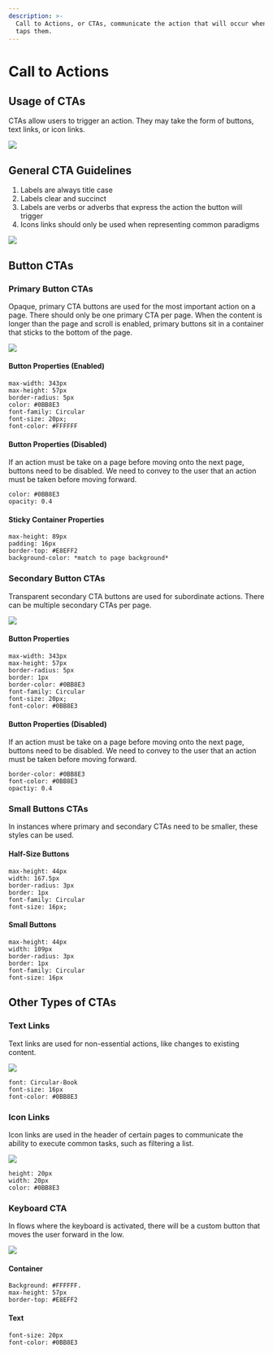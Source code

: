 ```yaml
---
description: >-
  Call to Actions, or CTAs, communicate the action that will occur when a user
  taps them.
---
```


# Call to Actions

## Usage of CTAs

CTAs allow users to trigger an action. They may take the form of buttons, text links, or icon links. 

![](../.gitbook/assets/buttons-example.png)

## General CTA Guidelines

1. Labels are always title case 
2. Labels clear and succinct 
3. Labels are verbs or adverbs that express the action the button will trigger
4. Icons links should only be used when representing common paradigms

![](../.gitbook/assets/button-right-wrong.png)

## Button CTAs

### Primary Button CTAs

Opaque, primary CTA buttons are used for the most important action on a page. There should only be one primary CTA per page. When the content is longer than the page and scroll is enabled, primary buttons sit in a container that sticks to the bottom of the page. 

![](../.gitbook/assets/group-6.png)

#### Button Properties \(Enabled\)

```text
max-width: 343px
max-height: 57px
border-radius: 5px
color: #0BB8E3
font-family: Circular
font-size: 20px;
font-color: #FFFFFF
```

#### Button Properties \(Disabled\)

If an action must be take on a page before moving onto the next page, buttons need to be disabled. We need to convey to the user that an action must be taken before moving forward.

```text
color: #0BB8E3
opacity: 0.4
```

#### Sticky Container Properties

```text
max-height: 89px
padding: 16px
border-top: #E8EFF2
background-color: *match to page background*
```

### 

### Secondary Button CTAs

Transparent secondary CTA buttons are used for subordinate actions. There can be multiple secondary CTAs per page. 

![](../.gitbook/assets/secondary.png)

#### Button Properties

```text
max-width: 343px
max-height: 57px
border-radius: 5px
border: 1px
border-color: #0BB8E3
font-family: Circular
font-size: 20px;
font-color: #0BB8E3
```

#### Button Properties \(Disabled\)

 If an action must be take on a page before moving onto the next page, buttons need to be disabled. We need to convey to the user that an action must be taken before moving forward.

```text
border-color: #0BB8E3
font-color: #0BB8E3
opactiy: 0.4
```

### 

### Small Buttons CTAs

In instances where primary and secondary CTAs need to be smaller, these styles can be used.

#### Half-Size Buttons

```text
max-height: 44px
width: 167.5px
border-radius: 3px
border: 1px
font-family: Circular
font-size: 16px;
```

#### Small Buttons

```text
max-height: 44px
width: 109px
border-radius: 3px
border: 1px
font-family: Circular
font-size: 16px
```

## Other Types of CTAs

### Text Links

Text links are used for non-essential actions, like changes to existing content. 

![](../.gitbook/assets/text-links.png)

```text
font: Circular-Book
font-size: 16px
font-color: #0BB8E3
```

### 

### Icon Links

Icon links are used in the header of certain pages to communicate the ability to execute common tasks, such as filtering a list. 

![](../.gitbook/assets/icon-links.png)

```text
height: 20px 
width: 20px
color: #0BB8E3
```

### 

### Keyboard CTA

In flows where the keyboard is activated, there will be a custom button that moves the user forward in the low.

![](../.gitbook/assets/keyboard.png)

#### Container

```text
Background: #FFFFFF.
max-height: 57px
border-top: #E8EFF2
```

#### Text

```text
font-size: 20px
font-color: #0BB8E3
```

